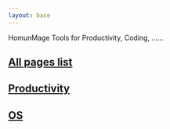 ```yaml
---
layout: base
---
```


HomunMage Tools for Productivity, Coding, ......


## [All pages list](./all)

## [Productivity](./Productivity/)

## [OS](./OS/)


